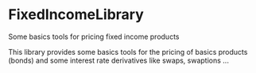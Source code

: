 # FixedIncomeLibrary
Some basics tools for pricing fixed income products

This library provides some basics tools for the pricing of basics products (bonds) and some interest rate derivatives like swaps, swaptions ... 
